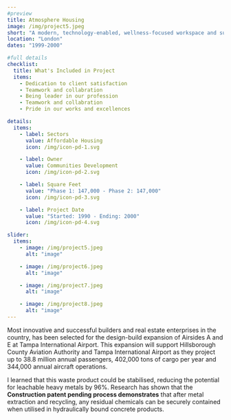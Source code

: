 ```yaml
---
#preview
title: Atmosphere Housing
image: /img/project5.jpeg
short: "A modern, technology-enabled, wellness-focused workspace and sustainable office…"
location: "London"
dates: "1999-2000"

#full details
checklist:
  title: What's Included in Project
  items:
    - Dedication to client satisfaction
    - Teamwork and collabration
    - Being leader in our profession
    - Teamwork and collabration
    - Pride in our works and excellences

details:
  items:
    - label: Sectors
      value: Affordable Housing
      icon: /img/icon-pd-1.svg

    - label: Owner
      value: Communities Development
      icon: /img/icon-pd-2.svg

    - label: Square Feet
      value: "Phase 1: 147,000 - Phase 2: 147,000"
      icon: /img/icon-pd-3.svg

    - label: Project Date
      value: "Started: 1990 - Ending: 2000"
      icon: /img/icon-pd-4.svg

slider:
  items:
    - image: /img/project5.jpeg
      alt: "image"

    - image: /img/project6.jpeg
      alt: "image"

    - image: /img/project7.jpeg
      alt: "image"

    - image: /img/project8.jpeg
      alt: "image"
---
```


Most innovative and successful builders and real estate enterprises in the country, has been selected for the design-build expansion of Airsides A and E at Tampa International Airport. This expansion will support Hillsborough County Aviation Authority and Tampa International Airport as they project up to 38.8 million annual passengers, 402,000 tons of cargo per year and 344,000 annual aircraft operations.

I learned that this waste product could be stabilised, reducing the potential for leachable heavy metals by 96%. Research has shown that the **Construction patent pending process demonstrates** that after metal extraction and recycling, any residual chemicals can be securely contained when utilised in hydraulically bound concrete products.
